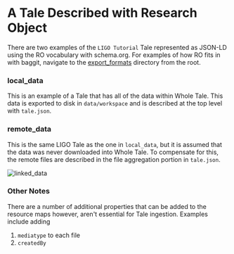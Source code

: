 # A Tale Described with Research Object

There are two examples of the `LIGO Tutorial` Tale represented as JSON-LD using the RO vocabulary with schema.org.
For examples of how RO fits in with baggit, navigate to the [export_formats](https://github.com/whole-tale/tale_serialization_formats/tree/master/export_formats) directory from the root.
### local_data
This is an example of a Tale that has all of the data within Whole Tale. This data is exported to disk in `data/workspace` and is described at the top level with `tale.json`. 


### remote_data
This is the same LIGO Tale as the one in `local_data`, but it is assumed that the data was never downloaded into Whole Tale. To compensate for this, the remote files are described in the file aggregation portion in `tale.json`.


![linked_data](images/ld_visual.jpg)

### Other Notes

There are a number of additional properties that can be added to the resource maps however, aren't essential for Tale ingestion. Examples include adding
1. `mediatype` to each file
2. `createdBy`